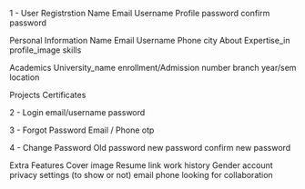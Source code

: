 1 - User Registrstion
    Name
    Email
    Username
    Profile
    password
    confirm password

Personal Information
    Name
    Email
    Username
    Phone
    city
    About
    Expertise_in
    profile_image
    skills

Academics
    University_name
    enrollment/Admission number
    branch
    year/sem
    location

Projects
Certificates


2 - Login
        email/username
        password

3 - Forgot Password
        Email / Phone otp

4 - Change Password
        Old password
        new password
        confirm new password




Extra Features
    Cover image
    Resume link
    work history
    Gender
    account privacy settings (to show or not)
        email 
        phone
        looking for collaboration
